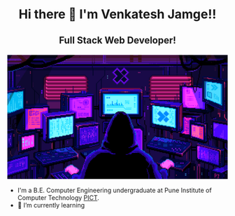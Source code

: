 # <p align="center"> Hi there 👋 I'm Venkatesh Jamge!! </p>

## <p align="center">Full Stack Web Developer!</p>

![Screenshot](imafeForGitHub.gif)


- I'm a B.E. Computer Engineering undergraduate at Pune Institute of Computer Technology [PICT](www.pict.edu).
- 🌱 I’m currently learning

<!--
**venkateshjamge/venkateshjamge** is a ✨ _special_ ✨ repository because its `README.md` (this file) appears on your GitHub profile.

Here are some ideas to get you started:

- 🔭 I’m currently working on ...
- 🌱 I’m currently learning ...
- 👯 I’m looking to collaborate on ...
- 🤔 I’m looking for help with ...
- 💬 Ask me about ...
- 📫 How to reach me: ...
- 😄 Pronouns: ...
- ⚡ Fun fact: ...
-->
